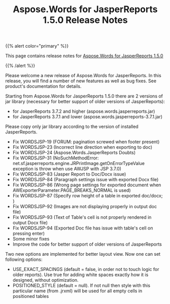 ﻿---
title: Aspose.Words for JasperReports 1.5.0 Release Notes
articleTitle: Aspose.Words for JasperReports 1.5.0 Release Notes
linktitle: Aspose.Words for JasperReports 1.5.0 Release Notes
description: "Aspose.Words for JasperReports 1.5.0 Release Notes – learn about the latest updates and fixes."
type: docs
weight: 20
url: /jasperreports/aspose-words-for-jasperreports-1-5-0-release-notes/
---

{{% alert color="primary" %}}

This page contains release notes for [Aspose.Words for JasperReports 1.5.0](https://downloads.aspose.com/words/jasperreports/new-releases/aspose.words-for-jasperreports-1.5.0/)

{{% /alert %}}

Please welcome a new release of Aspose.Words for JasperReports. In this release, you will find a number of new features as well as bug fixes. See product's documentation for details.

Starting from Aspose.Words for JasperReports 1.5.0 there are 2 versions of jar library (necessary for better support of older versions of JasperReports):

- for JasperReports 3.7.2 and higher (aspose.words.jasperreports.jar)
- for JasperReports 3.7.1 and lower (aspose.words.jasperreports-3.7.1.jar)

Please copy only jar library according to the version of installed JasperReports.

- Fix WORDSJSP-19 (FORUM: pagination screwed when footer present)
- Fix WORDSJSP-23 (Incorrect line direction when exporting to doc)
- Fix WORDSJSP-24 (Aspose.Words.JasperReports Doubts)
- Fix WORDSJSP-31 (NoSuchMethodError: net.sf.jasperreports.engine.JRPrintImage.getOnErrorTypeValue exception is throw when use AWJSP with JSP 3.7.0)
- Fix WORDSJSP-83 (Jasper Report to Doc/Docx issue)
- Fix WORDSJSP-84 (Paragraph settings issue with exported Docx file)
- Fix WORDSJSP-86 (Wrong page settings for exported document when AWExporterParameter.PAGE_BREAKS_NORMAL is used)
- Fix WORDSJSP-87 (Specify row height of a table in exported doc/docx; )
- Fix WORDSJSP-92 (Images are not displaying properly in output doc file)
- Fix WORDSJSP-93 (Text of Table's cell is not properly rendered in output Docx file)
- Fix WORDSJSP-94 (Exported Doc file has issue with table's cell on pressing enter)
- Some minor fixes
- Improve the code for better support of older versions of JasperReports

Two new options are implemented for better layout view. Now one can set following options:

- USE_EXACT_SPACINGS (default = false, in order not to touch logic for older reports). Use true for adding white spaces exactly how it is designed, without optimization.
- POSITIONED_STYLE (default = null). If not null then style with this particular name (from .jrxml) will be used for all empty cells in positioned tables
